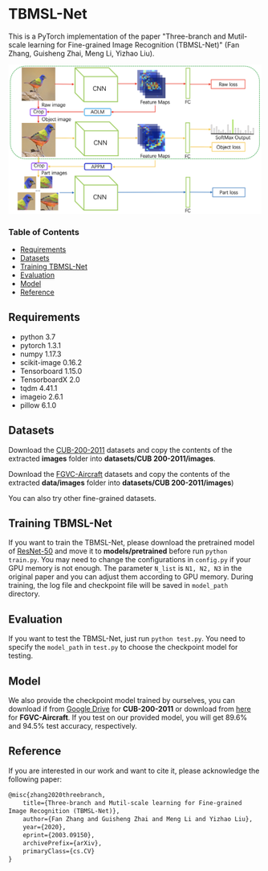 # TBMSL-Net

This is a PyTorch implementation of the paper "Three-branch and Mutil-scale learning for Fine-grained Image Recognition (TBMSL-Net)" (Fan Zhang, Guisheng Zhai, Meng Li, Yizhao Liu).

![avatar](./network.png)

### Table of Contents
- <a href='#requirements'>Requirements</a>
- <a href='#datasets'>Datasets</a>
- <a href='#training TBMSL-Net'>Training TBMSL-Net</a>
- <a href='#evaluation'>Evaluation</a>
- <a href='#model'>Model</a>
- <a href='#reference'>Reference</a>


## Requirements
- python 3.7
- pytorch 1.3.1
- numpy 1.17.3
- scikit-image 0.16.2
- Tensorboard 1.15.0 
- TensorboardX 2.0
- tqdm 4.41.1
- imageio 2.6.1
- pillow 6.1.0

## Datasets
Download the [CUB-200-2011](http://www.vision.caltech.edu/visipedia-data/CUB-200-2011/CUB_200_2011.tgz) datasets and copy the contents of the extracted **images** folder into **datasets/CUB 200-2011/images**. 

Download the [FGVC-Aircraft](http://www.robots.ox.ac.uk/~vgg/data/fgvc-aircraft/archives/fgvc-aircraft-2013b.tar.gz) datasets and copy the contents of the extracted **data/images** folder into **datasets/CUB 200-2011/images**)

You can also try other fine-grained datasets. 

## Training TBMSL-Net
If you want to train the TBMSL-Net, please download the pretrained model of [ResNet-50](https://drive.google.com/open?id=1raU0m3zA52dh5ayQc3kB-7Ddusa0lOT-) and move it to **models/pretrained** before run ``python train.py``. You may need to change the configurations in ``config.py`` if your GPU memory is not enough. The parameter ``N_list`` is ``N1, N2, N3`` in the original paper and you can adjust them according to GPU memory. During training, the log file and checkpoint file will be saved in ``model_path`` directory. 

## Evaluation
If you want to test the TBMSL-Net, just run ``python test.py``. You need to specify the ``model_path`` in ``test.py`` to choose the checkpoint model for testing.

## Model
We also provide the checkpoint model trained by ourselves, you can download if from [Google Drive](https://drive.google.com/open?id=13ANynWz7O3QK0RdL4KqASW8X_vMb6V4B) for **CUB-200-2011** or download from [here](https://drive.google.com/open?id=1SYJHBVuG2uBlUROVrOCw2cpAKI2sWcOi) for **FGVC-Aircraft**. If you test on our provided model, you will get 89.6% and 94.5% test accuracy, respectively.

## Reference
If you are interested in our work and want to cite it, please acknowledge the following paper:

```
@misc{zhang2020threebranch,
    title={Three-branch and Mutil-scale learning for Fine-grained Image Recognition (TBMSL-Net)},
    author={Fan Zhang and Guisheng Zhai and Meng Li and Yizhao Liu},
    year={2020},
    eprint={2003.09150},
    archivePrefix={arXiv},
    primaryClass={cs.CV}
}
```

